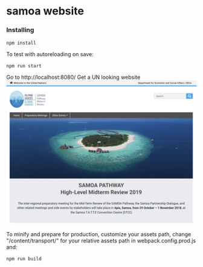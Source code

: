 # samoa website
### Installing

```
npm install
```
To test with autoreloading on save:
```
npm run start
```
Go to http://localhost:8080/
Get a UN looking website
![Website screenshot](https://raw.githubusercontent.com/elneto/transport/master/screenshot.png)

To minify and prepare for production, customize your assets path, change "/content/transport/" for your relative assets path in webpack.config.prod.js and:
```
npm run build
```

